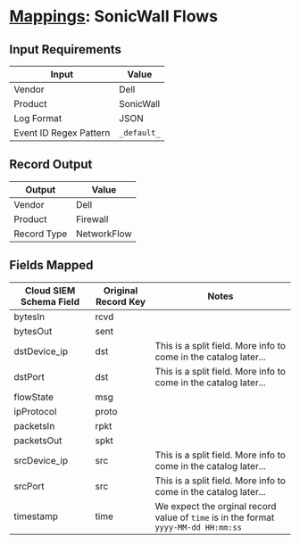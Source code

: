 # [Mappings](README.md): SonicWall Flows

## Input Requirements

|Input|Value|
|-----|-----|
|Vendor|Dell|
|Product|SonicWall|
|Log Format|JSON|
|Event ID Regex Pattern|`_default_`|

## Record Output

|Output|Value|
|------|-----|
|Vendor|Dell|
|Product|Firewall|
|Record Type|NetworkFlow|

## Fields Mapped

|Cloud SIEM Schema Field|Original Record Key|Notes|
|-----------------------|-------------------|-----|
|bytesIn|rcvd||
|bytesOut|sent||
|dstDevice_ip|dst|This is a split field. More info to come in the catalog later...|
|dstPort|dst|This is a split field. More info to come in the catalog later...|
|flowState|msg||
|ipProtocol|proto||
|packetsIn|rpkt||
|packetsOut|spkt||
|srcDevice_ip|src|This is a split field. More info to come in the catalog later...|
|srcPort|src|This is a split field. More info to come in the catalog later...|
|timestamp|time|We expect the orginal record value of `time` is in the format `yyyy-MM-dd HH:mm:ss`|

